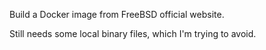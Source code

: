 Build a Docker image from FreeBSD official website.

Still needs some local binary files, which I'm trying to avoid.
